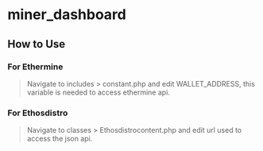 # miner_dashboard
## How to Use
### For Ethermine
> Navigate to includes > constant.php and edit WALLET_ADDRESS, this variable is needed to access ethermine api.

### For Ethosdistro
> Navigate to classes > Ethosdistrocontent.php and edit url used to access the json api.
